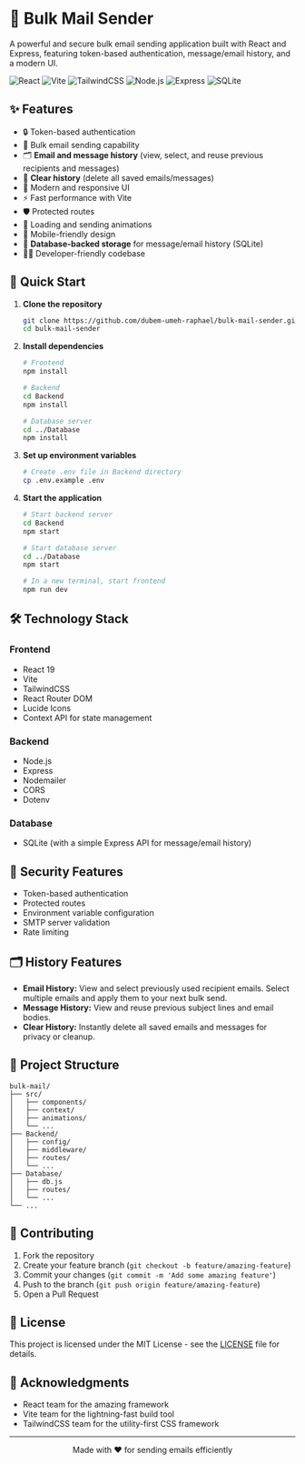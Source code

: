 # 📧 Bulk Mail Sender

A powerful and secure bulk email sending application built with React and Express, featuring token-based authentication, message/email history, and a modern UI.

![React](https://img.shields.io/badge/React-20232A?style=for-the-badge&logo=react&logoColor=61DAFB)
![Vite](https://img.shields.io/badge/Vite-B73BFE?style=for-the-badge&logo=vite&logoColor=FFD62E)
![TailwindCSS](https://img.shields.io/badge/Tailwind_CSS-38B2AC?style=for-the-badge&logo=tailwind-css&logoColor=white)
![Node.js](https://img.shields.io/badge/Node.js-339933?style=for-the-badge&logo=nodedotjs&logoColor=white)
![Express](https://img.shields.io/badge/Express.js-000000?style=for-the-badge&logo=express&logoColor=white)
![SQLite](https://img.shields.io/badge/SQLite-003B57?style=for-the-badge&logo=sqlite&logoColor=white)

## ✨ Features

- 🔒 Token-based authentication
- 📨 Bulk email sending capability
- 🗂️ **Email and message history** (view, select, and reuse previous recipients and messages)
- 🧹 **Clear history** (delete all saved emails/messages)
- 🎨 Modern and responsive UI
- ⚡ Fast performance with Vite
- 🛡️ Protected routes
- 🔄 Loading and sending animations
- 📱 Mobile-friendly design
- 💾 **Database-backed storage** for message/email history (SQLite)
- 🧑‍💻 Developer-friendly codebase

## 🚀 Quick Start

1. **Clone the repository**
   ```bash
   git clone https://github.com/dubem-umeh-raphael/bulk-mail-sender.git
   cd bulk-mail-sender
   ```

2. **Install dependencies**
   ```bash
   # Frontend
   npm install

   # Backend
   cd Backend
   npm install

   # Database server
   cd ../Database
   npm install
   ```

3. **Set up environment variables**
   ```bash
   # Create .env file in Backend directory
   cp .env.example .env
   ```

4. **Start the application**
   ```bash
   # Start backend server
   cd Backend
   npm start

   # Start database server
   cd ../Database
   npm start

   # In a new terminal, start frontend
   npm run dev
   ```

## 🛠️ Technology Stack

### Frontend
- React 19
- Vite
- TailwindCSS
- React Router DOM
- Lucide Icons
- Context API for state management

### Backend
- Node.js
- Express
- Nodemailer
- CORS
- Dotenv

### Database
- SQLite (with a simple Express API for message/email history)

## 🔐 Security Features

- Token-based authentication
- Protected routes
- Environment variable configuration
- SMTP server validation
- Rate limiting

## 🗂️ History Features

- **Email History:** View and select previously used recipient emails. Select multiple emails and apply them to your next bulk send.
- **Message History:** View and reuse previous subject lines and email bodies.
- **Clear History:** Instantly delete all saved emails and messages for privacy or cleanup.

## 📁 Project Structure

```
bulk-mail/
├── src/
│   ├── components/
│   ├── context/
│   ├── animations/
│   └── ...
├── Backend/
│   ├── config/
│   ├── middleware/
│   ├── routes/
│   └── ...
├── Database/
│   ├── db.js
│   ├── routes/
│   └── ...
└── ...
```

## 🤝 Contributing

1. Fork the repository
2. Create your feature branch (`git checkout -b feature/amazing-feature`)
3. Commit your changes (`git commit -m 'Add some amazing feature'`)
4. Push to the branch (`git push origin feature/amazing-feature`)
5. Open a Pull Request

## 📝 License

This project is licensed under the MIT License - see the [LICENSE](LICENSE) file for details.

## 🙏 Acknowledgments

- React team for the amazing framework
- Vite team for the lightning-fast build tool
- TailwindCSS team for the utility-first CSS framework

---

<p align="center">Made with ❤️ for sending emails efficiently</p>
